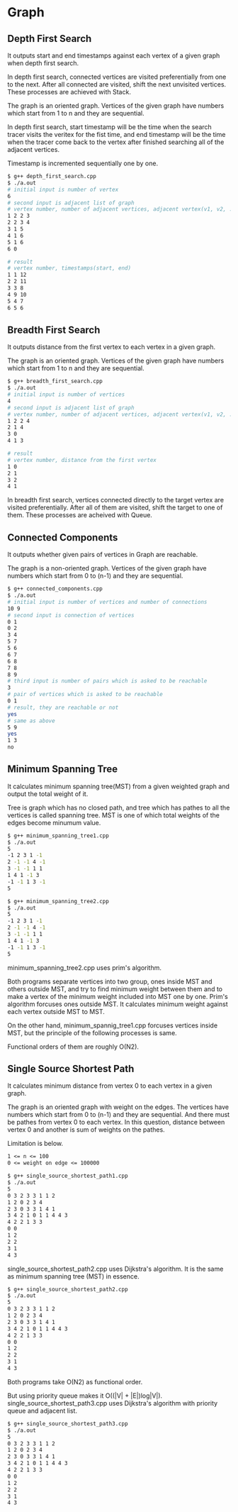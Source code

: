 # Graph

## Depth First Search

It outputs start and end timestamps against each vertex of a given graph when depth first search.

In depth first search, connected vertices are visited preferentially from one to the next.
After all connected are visited, shift the next unvisited vertices.
These processes are achieved with Stack.

The graph is an oriented graph.
Vertices of the given graph have numbers which start from 1 to n and they are sequential.

In depth first search, start timestamp will be the time when the search tracer visits the veritex for the fist time,
and end timestamp will be the time when the tracer come back to the vertex after finished searching all of the adjacent vertices.

Timestamp is incremented sequentially one by one.

```bash
$ g++ depth_first_search.cpp
$ ./a.out
# initial input is number of vertex
6
# second input is adjacent list of graph
# vertex number, number of adjacent vertices, adjacent vertex(v1, v2, ...)
1 2 2 3
2 2 3 4
3 1 5
4 1 6
5 1 6
6 0

# result
# vertex number, timestamps(start, end)
1 1 12
2 2 11
3 3 8
4 9 10
5 4 7
6 5 6
```

## Breadth First Search

It outputs distance from the first vertex to each vertex in a given graph.

The graph is an oriented graph.
Vertices of the given graph have numbers which start from 1 to n and they are sequential.

```bash
$ g++ breadth_first_search.cpp
$ ./a.out
# initial input is number of vertices
4
# second input is adjacent list of graph
# vertex number, number of adjacent vertices, adjacent vertex(v1, v2, ...)
1 2 2 4
2 1 4
3 0
4 1 3

# result
# vertex number, distance from the first vertex
1 0
2 1
3 2
4 1
```

In breadth first search, vertices connected directly to the target vertex are visited preferentially.
After all of them are visited, shift the target to one of them.
These processes are acheived with Queue.

## Connected Components

It outputs whether given pairs of vertices in Graph are reachable.

The graph is a non-oriented graph.
Vertices of the given graph have numbers which start from 0 to (n-1) and they are sequential.

```bash
$ g++ connected_components.cpp
$ ./a.out
# initial input is number of vertices and number of connections
10 9
# second input is connection of vertices
0 1
0 2
3 4
5 7
5 6
6 7
6 8
7 8
8 9
# third input is number of pairs which is asked to be reachable
3
# pair of vertices which is asked to be reachable
0 1
# result, they are reachable or not
yes
# same as above
5 9
yes
1 3
no
```

## Minimum Spanning Tree

It calculates minimum spanning tree(MST) from a given weighted graph
and output the total weight of it.

Tree is graph which has no closed path, and tree which has pathes to all the vertices is called spanning tree.
MST is one of which total weights of the edges become minumum value.

```bash
$ g++ minimum_spanning_tree1.cpp
$ ./a.out
5
-1 2 3 1 -1
2 -1 -1 4 -1
3 -1 -1 1 1
1 4 1 -1 3
-1 -1 1 3 -1
5
```

```bash
$ g++ minimum_spanning_tree2.cpp
$ ./a.out
5
-1 2 3 1 -1
2 -1 -1 4 -1
3 -1 -1 1 1
1 4 1 -1 3
-1 -1 1 3 -1
5
```

minimum_spanning_tree2.cpp uses prim's algorithm.

Both programs separate vertices into two group, ones inside MST and others outside MST,
and try to find minimum weight between them and to make a vertex of the minimum weight included into MST one by one.
Prim's algorithm forcuses ones outside MST.
It calculates minimum weight against each vertex outside MST to MST.

On the other hand, minimum_spannig_tree1.cpp forcuses vertices inside MST,
but the principle of the following processes is same.

Functional orders of them are roughly O(N2).

## Single Source Shortest Path

It calculates minimum distance from vertex 0 to each vertex in a given graph.

The graph is an oriented graph with weight on the edges.
The vertices have numbers which start from 0 to (n-1) and they are sequential.
And there must be pathes from vertex 0 to each vertex.
In this question, distance between vertex 0 and another is sum of weights on the pathes.

Limitation is below.

```txt
1 <= n <= 100
0 <= weight on edge <= 100000
```

```bash
$ g++ single_source_shortest_path1.cpp
$ ./a.out
5
0 3 2 3 3 1 1 2
1 2 0 2 3 4
2 3 0 3 3 1 4 1
3 4 2 1 0 1 1 4 4 3
4 2 2 1 3 3
0 0
1 2
2 2
3 1
4 3
```

single_source_shortest_path2.cpp uses Dijkstra's algorithm.
It is the same as minimum spanning tree (MST) in essence.

```bash
$ g++ single_source_shortest_path2.cpp
$ ./a.out
5
0 3 2 3 3 1 1 2
1 2 0 2 3 4
2 3 0 3 3 1 4 1
3 4 2 1 0 1 1 4 4 3
4 2 2 1 3 3
0 0
1 2
2 2
3 1
4 3
```

Both programs take O(N2) as functional order.

But using priority queue makes it O((|V| + |E|)log|V|).
single_source_shortest_path3.cpp uses Dijkstra's algorithm with priority queue and adjacent list.

```bash
$ g++ single_source_shortest_path3.cpp
$ ./a.out
5
0 3 2 3 3 1 1 2
1 2 0 2 3 4
2 3 0 3 3 1 4 1
3 4 2 1 0 1 1 4 4 3
4 2 2 1 3 3
0 0
1 2
2 2
3 1
4 3
```
